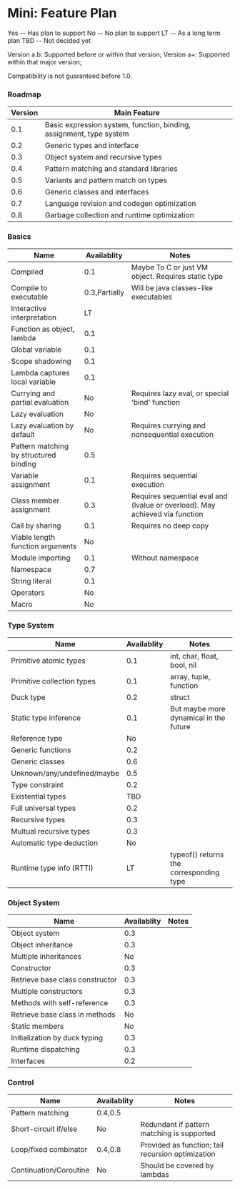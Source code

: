 # Mini: Feature Plan

Yes -- Has plan to support
No  -- No plan to support
LT  -- As a long term plan
TBD -- Not decided yet 

Version a.b: Supported before or within that version;
Version a+: Supported within that major version;

Compatibility is not guaranteed before 1.0.

### Roadmap

Version | Main Feature
--- | ---
0.1 | Basic expression system, function, binding, assignment, type system
0.2 | Generic types and interface
0.3 | Object system and recursive types
0.4 | Pattern matching and standard libraries
0.5 | Variants and pattern match on types
0.6 | Generic classes and interfaces
0.7 | Language revision and codegen optimization
0.8 | Garbage collection and runtime optimization

### Basics

Name | Availablity | Notes
--- | --- | ---
Compiled | 0.1 | Maybe To C or just VM object. Requires static type
Compile to executable | 0.3,Partially | Will be java classes-like executables
Interactive interpretation | LT |
Function as object, lambda | 0.1 |
Global variable | 0.1 |
Scope shadowing | 0.1 | 
Lambda captures local variable | 0.1 | 
Currying and partial evaluation | No | Requires lazy eval, or special 'bind' function
Lazy evaluation | No |
Lazy evaluation by default | No | Requires currying and nonsequential execution
Pattern matching by structured binding | 0.5 | 
Variable assignment | 0.1 | Requires sequential execution
Class member assignment | 0.3 | Requires sequential eval and (lvalue or overload). May achieved via function
Call by sharing | 0.1 | Requires no deep copy
Viable length function arguments | No |
Module importing | 0.1 | Without namespace
Namespace | 0.7 |
String literal | 0.1 |
Operators | No |
Macro | No |

### Type System

Name | Availablity | Notes
--- | --- | ---
Primitive atomic types | 0.1 | int, char, float, bool, nil
Primitive collection types | 0.1 | array, tuple, function
Duck type | 0.2 | struct
Static type inference | 0.1 | But maybe more dynamical in the future
Reference type | No |
Generic functions | 0.2 |
Generic classes | 0.6 |
Unknown/any/undefined/maybe | 0.5 |
Type constraint | 0.2 |
Existential types | TBD |
Full universal types | 0.2 | 
Recursive types | 0.3 |
Multual recursive types | 0.3 |
Automatic type deduction | No |
Runtime type info (RTTI) | LT | typeof() returns the corresponding type

### Object System

Name | Availablity | Notes
--- | --- | ---
Object system | 0.3 |
Object inheritance | 0.3 |
Multiple inheritances | No |
Constructor | 0.3 |
Retrieve base class constructor | 0.3
Multiple constructors | 0.3 |
Methods with self-reference | 0.3 |
Retrieve base class in methods | No |
Static members | No |
Initialization by duck typing | 0.3 |
Runtime dispatching | 0.3 | 
Interfaces | 0.2 |

### Control

Name | Availablity | Notes
--- | --- | ---
Pattern matching | 0.4,0.5 |
Short-circuit if/else | No | Redundant if pattern matching is supported
Loop/fixed combinator | 0.4,0.8 | Provided as function; tail recursion optimization
Continuation/Coroutine | No | Should be covered by lambdas
